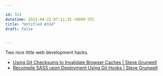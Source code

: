 ```yaml
---

id: 314
datetime: 2013-04-22 07:11:35 +0000 UTC
title: "Untitled #314"
draft: false


---
```


Two nice little web development hacks. 

 
 * [Using Git Checksums to Invalidate Browser Caches | Steve Grunwell](http://stevegrunwell.com/blog/using-git-checksums-to-invalidate-browser-caches/)
 * [Recompile SASS upon Deployment Using Git Hooks | Steve Grunwell](http://stevegrunwell.com/blog/recompile-sass-upon-deployment-using-git-hooks)


